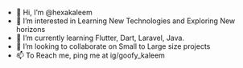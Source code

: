 - 👋 Hi, I’m @hexakaleem
- 👀 I’m interested in Learning New Technologies and Exploring New horizons
- 🌱 I’m currently learning Flutter, Dart, Laravel, Java.
- 💞️ I’m looking to collaborate on Small to Large size projects
- 📫 To Reach me, ping me at ig/goofy_kaleem

<!---
hexakaleem/hexakaleem is a ✨ special ✨ repository because its `README.md` (this file) appears on your GitHub profile.
You can click the Preview link to take a look at your changes.
--->
